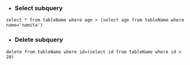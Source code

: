 - ### Select subquery
```mysql
select * from tableName where age > (select age from tableName where name='namita')
```
- ### Delete subquery
```mysql
delete from tableName where id=(select id from tableName where id > 20)
```

